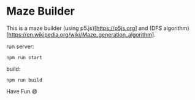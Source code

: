 # Maze Builder

This is a maze builder (using p5.js)[https://p5js.org] and (DFS algorithm)[https://en.wikipedia.org/wiki/Maze_generation_algorithm].

run server:
```
npm run start
```

build:
```
npm run build
```

Have Fun :smile:
